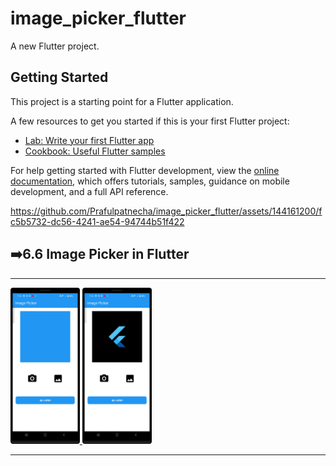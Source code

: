# image_picker_flutter

A new Flutter project.

## Getting Started

This project is a starting point for a Flutter application.

A few resources to get you started if this is your first Flutter project:

- [Lab: Write your first Flutter app](https://docs.flutter.dev/get-started/codelab)
- [Cookbook: Useful Flutter samples](https://docs.flutter.dev/cookbook)

For help getting started with Flutter development, view the
[online documentation](https://docs.flutter.dev/), which offers tutorials,
samples, guidance on mobile development, and a full API reference.


https://github.com/Prafulpatnecha/image_picker_flutter/assets/144161200/fc5b5732-dc56-4241-ae54-94744b51f422

<h2>➡️6.6 Image Picker in Flutter </h2>
<hr>
<p>
<a href ="">
<img src="https://github.com/Prafulpatnecha/image_picker_flutter/blob/master/Screenshot_20240515_191441.png" width="22%" Height="35%">
<img src="https://github.com/Prafulpatnecha/image_picker_flutter/blob/master/Screenshot_20240515_191502.png" width="22%" Height="35%">
</a>
</p>
<hr>
